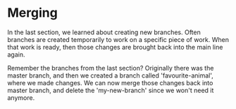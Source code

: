 # Merging

In the last section, we learned about creating new branches. Often branches are
created temporarily to work on a specific piece of work. When that work is
ready, then those changes are brought back into the main line again.

Remember the branches from the last section? Originally there was the master
branch, and then we created a branch called 'favourite-animal', where we made
changes. We can now merge those changes back into master branch, and delete the
'my-new-branch' since we won't need it anymore.
